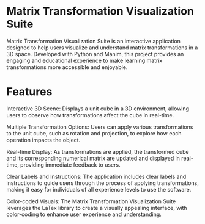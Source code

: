 # Matrix Transformation Visualization Suite
Matrix Transformation Visualization Suite is an interactive application designed to help users visualize and understand matrix transformations in a 3D space. Developed with Python and Manim, this project provides an engaging and educational experience to make learning matrix transformations more accessible and enjoyable.

# Features
Interactive 3D Scene: Displays a unit cube in a 3D environment, allowing users to observe how transformations affect the cube in real-time.

Multiple Transformation Options: Users can apply various transformations to the unit cube, such as rotation and projection, to explore how each operation impacts the object.

Real-time Display: As transformations are applied, the transformed cube and its corresponding numerical matrix are updated and displayed in real-time, providing immediate feedback to users.

Clear Labels and Instructions: The application includes clear labels and instructions to guide users through the process of applying transformations, making it easy for individuals of all experience levels to use the software.

Color-coded Visuals: The Matrix Transformation Visualization Suite leverages the LaTex library to create a visually appealing interface, with color-coding to enhance user experience and understanding.
